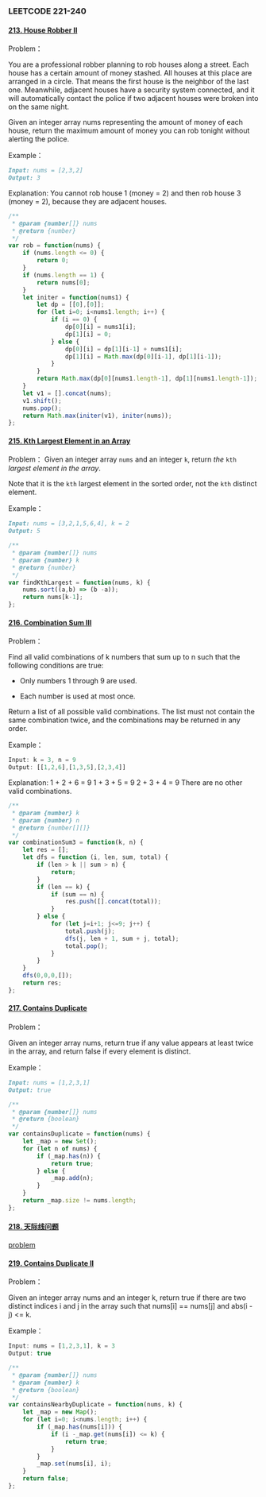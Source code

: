### **LEETCODE 221-240**

#### **[213. House Robber II](https://leetcode-cn.com/problems/house-robber-ii/)**

Problem：

You are a professional robber planning to rob houses along a street. Each house has a certain amount of money stashed. All houses at this place are arranged in a circle. That means the first house is the neighbor of the last one. Meanwhile, adjacent houses have a security system connected, and it will automatically contact the police if two adjacent houses were broken into on the same night.

Given an integer array nums representing the amount of money of each house, return the maximum amount of money you can rob tonight without alerting the police.

Example：

```markdown
Input: nums = [2,3,2]
Output: 3
```

Explanation: You cannot rob house 1 (money = 2) and then rob house 3 (money = 2), because they are adjacent houses.

```js
/**
 * @param {number[]} nums
 * @return {number}
 */
var rob = function(nums) {
    if (nums.length <= 0) {
        return 0;
    }
    if (nums.length == 1) {
        return nums[0];
    }
    let initer = function(nums1) {
        let dp = [[0],[0]];
        for (let i=0; i<nums1.length; i++) {
            if (i == 0) {
                dp[0][i] = nums1[i];
                dp[1][i] = 0;
            } else {
                dp[0][i] = dp[1][i-1] + nums1[i];
                dp[1][i] = Math.max(dp[0][i-1], dp[1][i-1]);
            }
        }
        return Math.max(dp[0][nums1.length-1], dp[1][nums1.length-1]);
    }
    let v1 = [].concat(nums);
    v1.shift();
    nums.pop();
    return Math.max(initer(v1), initer(nums));
};
```

#### **[215. Kth Largest Element in an Array](https://leetcode-cn.com/problems/kth-largest-element-in-an-array/)**

Problem：
Given an integer array `nums` and an integer `k`, return *the* `kth` *largest element in the array*.

Note that it is the `kth` largest element in the sorted order, not the `kth` distinct element.

Example：

```markdown
Input: nums = [3,2,1,5,6,4], k = 2
Output: 5
```

```js
/**
 * @param {number[]} nums
 * @param {number} k
 * @return {number}
 */
var findKthLargest = function(nums, k) {
    nums.sort((a,b) => (b -a));
    return nums[k-1];
};
```

#### **[216. Combination Sum III](https://leetcode-cn.com/problems/combination-sum-iii/)**

Problem：

Find all valid combinations of k numbers that sum up to n such that the following conditions are true:

- Only numbers 1 through 9 are used.

- Each number is used at most once.

Return a list of all possible valid combinations. The list must not contain the same combination twice, and the combinations may be returned in any order.

Example：

```js
Input: k = 3, n = 9
Output: [[1,2,6],[1,3,5],[2,3,4]]
```

Explanation:
1 + 2 + 6 = 9
1 + 3 + 5 = 9
2 + 3 + 4 = 9
There are no other valid combinations.

```js
/**
 * @param {number} k
 * @param {number} n
 * @return {number[][]}
 */
var combinationSum3 = function(k, n) {
    let res = [];
    let dfs = function (i, len, sum, total) {
        if (len > k || sum > n) {
            return;
        }
        if (len == k) {
            if (sum == n) {
                res.push([].concat(total));
            }
        } else {
            for (let j=i+1; j<=9; j++) {
                total.push(j);
                dfs(j, len + 1, sum + j, total);
                total.pop();
            }
        }
    }
    dfs(0,0,0,[]);
    return res;
};
```

#### **[217. Contains Duplicate](https://leetcode-cn.com/problems/contains-duplicate/)**

Problem：

Given an integer array nums, return true if any value appears at least twice in the array, and return false if every element is distinct.

Example：

```markdown
Input: nums = [1,2,3,1]
Output: true
```

```js
/**
 * @param {number[]} nums
 * @return {boolean}
 */
var containsDuplicate = function(nums) {
    let _map = new Set();
    for (let n of nums) {
        if (_map.has(n)) {
            return true;
        } else {
            _map.add(n);
        }
    }
    return _map.size != nums.length;
};
```

#### **[218. 天际线问题](https://leetcode-cn.com/problems/the-skyline-problem/)**

[problem](https://github.com/xingwy/Algorithm/blob/master/common/%E5%A4%A9%E9%99%85%E7%BA%BF%E9%97%AE%E9%A2%98.md)

#### **[219. Contains Duplicate II](https://leetcode-cn.com/problems/contains-duplicate-ii/)**

Problem：

Given an integer array nums and an integer k, return true if there are two distinct indices i and j in the array such that nums[i] == nums[j] and abs(i - j) <= k.

Example：

```js
Input: nums = [1,2,3,1], k = 3
Output: true
```

```js
/**
 * @param {number[]} nums
 * @param {number} k
 * @return {boolean}
 */
var containsNearbyDuplicate = function(nums, k) {
    let _map = new Map();
    for (let i=0; i<nums.length; i++) {
        if (_map.has(nums[i])) {
            if (i -_map.get(nums[i]) <= k) {
                return true;
            }
        }
        _map.set(nums[i], i);
    }
    return false;
};
```



